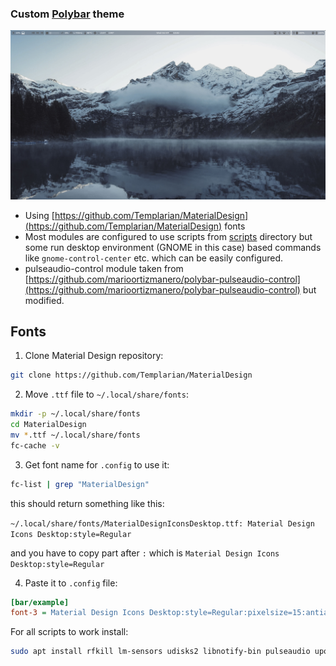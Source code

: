 ### Custom [Polybar](https://github.com/polybar/polybar) theme
![theme_screenshot](https://github.com/vuckale/polybar-theme/blob/master/screenshot.png?raw=true)

* Using [https://github.com/Templarian/MaterialDesign](https://github.com/Templarian/MaterialDesign) fonts 
* Most modules are configured to use scripts from [scripts](https://github.com/vuckale/polybar-theme/tree/master/scripts) directory but some run desktop environment (GNOME in this case) based commands like `gnome-control-center` etc. which can be easily configured.
* pulseaudio-control module taken from [https://github.com/marioortizmanero/polybar-pulseaudio-control](https://github.com/marioortizmanero/polybar-pulseaudio-control) but modified.

## Fonts

1. Clone Material Design repository:
```bash
git clone https://github.com/Templarian/MaterialDesign
```
2. Move `.ttf` file to `~/.local/share/fonts`:
```bash
mkdir -p ~/.local/share/fonts
cd MaterialDesign
mv *.ttf ~/.local/share/fonts
fc-cache -v
```
3. Get font name for `.config` to use it:
```bash
fc-list | grep "MaterialDesign"
```
this should return something like this:

```~/.local/share/fonts/MaterialDesignIconsDesktop.ttf: Material Design Icons Desktop:style=Regular```

and you have to copy part after ```:``` which is ```Material Design Icons Desktop:style=Regular```

4. Paste it to `.config` file:
```ini
[bar/example]
font-3 = Material Design Icons Desktop:style=Regular:pixelsize=15:antialias=true;4
```
For all scripts to work install:
```bash
sudo apt install rfkill lm-sensors udisks2 libnotify-bin pulseaudio upower pacmd
```
